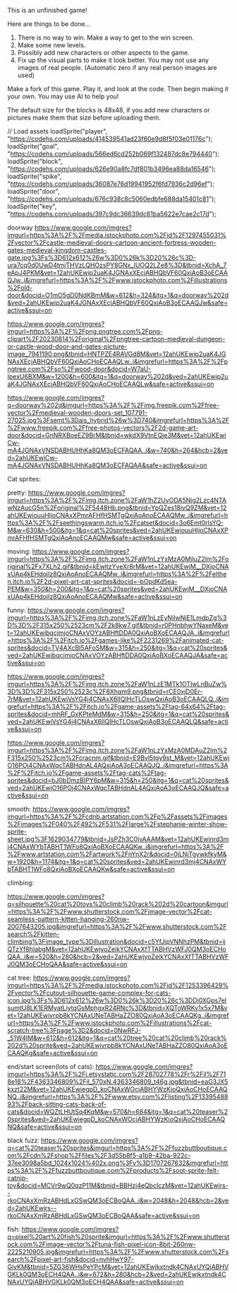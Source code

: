 This is an unfinished game!

Here are things to be done...
1. There is no way to win. Make a way to get to the win screen.
2. Make some new levels.
3. Possibly add new characters or other aspects to the game.
4. Fix up the visual parts to make it look better. 
You may not use any images of real people. 
(Automatic zero if any real person images are used)

Make a fork of this game. Play it, and look at the code. Then begin making it your own. 
You may use AI to help you!

The default size for the blocks is 48x48, if you add new characters or pictures make them that size before uploading them.






// Load assets
loadSprite("player", "https://codehs.com/uploads/414539541ad23f60e9d8f5f03e01176c");
loadSprite("goal", "https://codehs.com/uploads/566ed6cd252b069f132487dc8e794440");
loadSprite("block", "https://codehs.com/uploads/626e90a8fc7df801b3496ea88da16546");
loadSprite("spike", "https://codehs.com/uploads/36087e76d19941952f6fd7936c2d96ef");
loadSprite("door", "https://codehs.com/uploads/676c938c8c5060edbfe688da15401c81");
loadSprite("key", "https://codehs.com/uploads/397c9dc36639dc61ba5622e7cae2c17d");






doorway
https://www.google.com/imgres?imgurl=https%3A%2F%2Fmedia.istockphoto.com%2Fid%2F1297455031%2Fvector%2Fcastle-medieval-doors-cartoon-ancient-fortress-wooden-gates-medieval-kingdom-castles-gate.jpg%3Fs%3D612x612%26w%3D0%26k%3D20%26c%3D-ura7cq0d0UwD4tmjTHVzLQHOzsPY8GNx_IUOQ2LZe8%3D&tbnid=XchA_7eApJ4PKM&vet=12ahUKEwip2uaK4JGNAxXEcjABHQbVF60QxiAoB3oECAAQJw..i&imgrefurl=https%3A%2F%2Fwww.istockphoto.com%2Fillustrations%2Fold-door&docid=O1mO5gD0NdKBmM&w=612&h=324&itg=1&q=doorway%202d&ved=2ahUKEwip2uaK4JGNAxXEcjABHQbVF60QxiAoB3oECAAQJw&safe=active&ssui=on

https://www.google.com/imgres?imgurl=https%3A%2F%2Fpng.pngtree.com%2Fpng-clipart%2F20230814%2Foriginal%2Fpngtree-cartoon-medieval-dungeon-or-castle-wood-door-and-gates-picture-image_7941190.png&tbnid=HNTPZE4RAVGd8M&vet=12ahUKEwip2uaK4JGNAxXEcjABHQbVF60QxiAoCHoECAAQLw..i&imgrefurl=https%3A%2F%2Fpngtree.com%2Fso%2Fwood-door&docid=W7aU-IpexU6BXM&w=1200&h=600&itg=1&q=doorway%202d&ved=2ahUKEwip2uaK4JGNAxXEcjABHQbVF60QxiAoCHoECAAQLw&safe=active&ssui=on

https://www.google.com/imgres?q=doorway%202d&imgurl=https%3A%2F%2Fimg.freepik.com%2Ffree-vector%2Fmedieval-wooden-doors-set_107791-27025.jpg%3Fsemt%3Dais_hybrid%26w%3D740&imgrefurl=https%3A%2F%2Fwww.freepik.com%2Ffree-photos-vectors%2F2d-game-art-door&docid=GnNRXBoeEZ9BrM&tbnid=wkdX9VtnEQje3M&vet=12ahUKEwjCw-mA4JGNAxVNSDABHUHhKa8QM3oECFAQAA..i&w=740&h=264&hcb=2&ved=2ahUKEwjCw-mA4JGNAxVNSDABHUHhKa8QM3oECFAQAA&safe=active&ssui=on




Cat sprites:

pretty:
https://www.google.com/imgres?imgurl=https%3A%2F%2Fimg.itch.zone%2FaW1hZ2UvODA5Njg2Lzc4NTAwNzAucG5n%2Foriginal%2F5448Hb.png&tbnid=YpQZes18ivQ9ZM&vet=12ahUKEwiouuHljoCNAxXPmrAFHfHSMTgQxiAoAnoECAAQMw..i&imgrefurl=https%3A%2F%2Fseethingswarm.itch.io%2Fcatset&docid=3o6Emt0rlsYQ-M&w=630&h=500&itg=1&q=cat%20sprites&ved=2ahUKEwiouuHljoCNAxXPmrAFHfHSMTgQxiAoAnoECAAQMw&safe=active&ssui=on

moving: 
https://www.google.com/imgres?imgurl=https%3A%2F%2Fimg.itch.zone%2FaW1nLzYxMzA0MjIuZ2lm%2Foriginal%2Fx7XLh2.gif&tbnid=kEwitzYveXr8rM&vet=12ahUKEwjM__DXjoCNAxUAp4kEHdojIz8QxiAoAnoECAAQMw..i&imgrefurl=https%3A%2F%2Felthen.itch.io%2F2d-pixel-art-cat-sprites&docid=-bOpdKd5ea-PEM&w=350&h=200&itg=1&q=cat%20sprites&ved=2ahUKEwjM__DXjoCNAxUAp4kEHdojIz8QxiAoAnoECAAQMw&safe=active&ssui=on


funny:
https://www.google.com/imgres?imgurl=https%3A%2F%2Fimg.itch.zone%2FaW1nLzEyNjIwNjE1LmdpZg%3D%3D%2F315x250%2523cm%2F2k8kw7.gif&tbnid=r0PHnbhwYNaxeM&vet=12ahUKEwibqcjmjoCNAxVOYzABHftDDA0QxiAoBXoECAAQJA..i&imgrefurl=https%3A%2F%2Fitch.io%2Fgames-like%2F2231269%2Fanimated-cat-sprites&docid=TV4AXcBI5AFoSM&w=315&h=250&itg=1&q=cat%20sprites&ved=2ahUKEwibqcjmjoCNAxVOYzABHftDDA0QxiAoBXoECAAQJA&safe=active&ssui=on

https://www.google.com/imgres?imgurl=https%3A%2F%2Fimg.itch.zone%2FaW1nLzE1MTk1OTIwLnBuZw%3D%3D%2F315x250%2523c%2F8Xhqm9.png&tbnid=rCE0xjD0Er-7rM&vet=12ahUKEwiVsYG4j4CNAxX6lIQIHcTLOswQxiAoB3oECAAQLQ..i&imgrefurl=https%3A%2F%2Fitch.io%2Fgame-assets%2Ftag-64x64%2Ftag-sprites&docid=mhRF_GxKPteMdM&w=315&h=250&itg=1&q=cat%20sprites&ved=2ahUKEwiVsYG4j4CNAxX6lIQIHcTLOswQxiAoB3oECAAQLQ&safe=active&ssui=on

https://www.google.com/imgres?imgurl=https%3A%2F%2Fimg.itch.zone%2FaW1nLzYxMzA0MDAuZ2lm%2F315x250%2523cm%2Fcracnm.gif&tbnid=E9Bvl5tgy9st_M&vet=12ahUKEwjO16POj4CNAxWqcTABHdnAL4AQxiAoA3oECAAQJQ..i&imgrefurl=https%3A%2F%2Fitch.io%2Fgame-assets%2Ftag-cats%2Ftag-sprites&docid=bJ0bDmzBIPY6pM&w=315&h=250&itg=1&q=cat%20sprites&ved=2ahUKEwjO16POj4CNAxWqcTABHdnAL4AQxiAoA3oECAAQJQ&safe=active&ssui=on

smooth:
https://www.google.com/imgres?imgurl=https%3A%2F%2Fcdnb.artstation.com%2Fp%2Fassets%2Fimages%2Fimages%2F040%2F492%2F531%2Flarge%2Fstephanie-winter-show-sprite-sheet.jpg%3F1629034779&tbnid=JsPZh3C0jvAAAM&vet=12ahUKEwinrd3mj4CNAxWYbTABHT1WFo8QxiAoBXoECAAQKw..i&imgrefurl=https%3A%2F%2Fwww.artstation.com%2Fartwork%2FnYnX2r&docid=0jLNjTgywkfkyM&w=1920&h=1174&itg=1&q=cat%20sprites&ved=2ahUKEwinrd3mj4CNAxWYbTABHT1WFo8QxiAoBXoECAAQKw&safe=active&ssui=on

climbing:

https://www.google.com/imgres?q=silhouette%20cat%20toys%20climb%20rack%202d%20cartoon&imgurl=https%3A%2F%2Fwww.shutterstock.com%2Fimage-vector%2Fcat-seamless-pattern-kitten-hanging-260nw-2007643205.jpg&imgrefurl=https%3A%2F%2Fwww.shutterstock.com%2Fsearch%2Fkitten-climbing%3Fimage_type%3Dillustration&docid=c5YfJipVNNhzPM&tbnid=ijQTzYf8hIabgM&vet=12ahUKEwjyoZeikYCNAxXfTTABHVzWFJ0QM3oECHoQAA..i&w=520&h=280&hcb=2&ved=2ahUKEwjyoZeikYCNAxXfTTABHVzWFJ0QM3oECHoQAA&safe=active&ssui=on

cat tree:
https://www.google.com/imgres?imgurl=https%3A%2F%2Fmedia.istockphoto.com%2Fid%2F1253396429%2Fvector%2Fcutout-silhouette-game-complex-for-cats-icon.jpg%3Fs%3D612x612%26w%3D0%26k%3D20%26c%3DDj0XGps7eIsumtU8LK1ERMyatLiytqGsMphgxR24RNc%3D&tbnid=XQToWRKv1x5x7M&vet=12ahUKEwivrpb8kYCNAxUNeTABHaZZO80QxiAoA3oECAAQKg..i&imgrefurl=https%3A%2F%2Fwww.istockphoto.com%2Fillustrations%2Fcat-scratch-tree%3Fpage%3D2&docid=0NwRFJ-_51W4IM&w=612&h=612&itg=1&q=cat%20tree%20cat%20climb%20rack%202d%20sprite&ved=2ahUKEwivrpb8kYCNAxUNeTABHaZZO80QxiAoA3oECAAQKg&safe=active&ssui=on


end/start screen(lots of cats): 
https://www.google.com/imgres?imgurl=https%3A%2F%2Fi.etsystatic.com%2F28702778%2Fr%2Fil%2F718e18%2F4363346809%2Fil_570xN.4363346809_t46g.jpg&tbnid=eaG3JX5kxzt22M&vet=12ahUKEwiegpD_koCNAxWOcjABHYWzKioQxiAoCHoECAAQNQ..i&imgrefurl=https%3A%2F%2Fwww.etsy.com%2Flisting%2F1339548893%2Fback-sitting-cats-back-of-cats&docid=WQZtLHUtSq4KqM&w=570&h=684&itg=1&q=cat%20teaser%20sprites&ved=2ahUKEwiegpD_koCNAxWOcjABHYWzKioQxiAoCHoECAAQNQ&safe=active&ssui=on


black fuzz:
https://www.google.com/imgres?q=cat%20teaser%20sprites&imgurl=https%3A%2F%2Ffuzzbuttboutique.com%2Fcdn%2Fshop%2Ffiles%2F3d55b8f5-a1b9-42ba-922c-37ee3098a5bd_1024x1024%402x.png%3Fv%3D1707267632&imgrefurl=https%3A%2F%2Ffuzzbuttboutique.com%2Fproducts%2Fsoot-sprite-felt-catnip-toy&docid=MCVr9wQ0qzP11M&tbnid=BBHzj4eQbcIczM&vet=12ahUKEwjrs--rkoCNAxXmRzABHdLxGSwQM3oECBoQAA..i&w=2048&h=2048&hcb=2&ved=2ahUKEwjrs--rkoCNAxXmRzABHdLxGSwQM3oECBoQAA&safe=active&ssui=on



fish:
https://www.google.com/imgres?q=pixel%20art%20fish%20sprite&imgurl=https%3A%2F%2Fwww.shutterstock.com%2Fimage-vector%2Ftuna-fish-pixel-icon-8bit-260nw-2225210905.jpg&imgrefurl=https%3A%2F%2Fwww.shutterstock.com%2Fsearch%2Fpixel-art-fish&docid=nvhHwY97-GivKM&tbnid=5ZG36WHsPeYPcM&vet=12ahUKEwjkxtndk4CNAxUYQjABHVGKLk0QM3oECH4QAA..i&w=672&h=280&hcb=2&ved=2ahUKEwjkxtndk4CNAxUYQjABHVGKLk0QM3oECH4QAA&safe=active&ssui=on